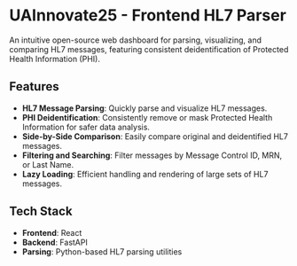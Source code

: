# UAInnovate25 - Frontend HL7 Parser

An intuitive open-source web dashboard for parsing, visualizing, and comparing HL7 messages, featuring consistent deidentification of Protected Health Information (PHI).

## Features

- **HL7 Message Parsing**: Quickly parse and visualize HL7 messages.
- **PHI Deidentification**: Consistently remove or mask Protected Health Information for safer data analysis.
- **Side-by-Side Comparison**: Easily compare original and deidentified HL7 messages.
- **Filtering and Searching**: Filter messages by Message Control ID, MRN, or Last Name.
- **Lazy Loading**: Efficient handling and rendering of large sets of HL7 messages.

## Tech Stack

- **Frontend**: React
- **Backend**: FastAPI
- **Parsing**: Python-based HL7 parsing utilities

